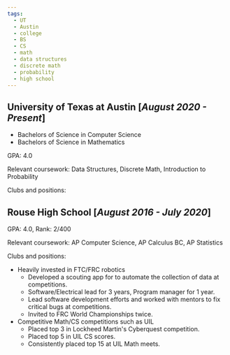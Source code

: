 ```yaml
---
tags:
  - UT
  - Austin
  - college
  - BS
  - CS
  - math
  - data structures
  - discrete math
  - probability
  - high school
---
```

## University of Texas at Austin [*August 2020 - Present*]
- Bachelors of Science in Computer Science
- Bachelors of Science in Mathematics

GPA: 4.0

Relevant coursework: Data Structures, Discrete Math, Introduction to Probability

Clubs and positions:

## Rouse High School [*August 2016 - July 2020*]
GPA: 4.0, Rank: 2/400

Relevant coursework: AP Computer Science, AP Calculus BC, AP Statistics

Clubs and positions: 
* Heavily invested in FTC/FRC robotics
    * Developed a scouting app for to automate the collection of data at competitions.
    * Software/Electrical lead for 3 years, Program manager for 1 year.
    * Lead software development efforts and worked with mentors to fix critical bugs at competitions.
    * Invited to FRC World Championships twice.
* Competitive Math/CS competitions such as UIL
    * Placed top 3 in Lockheed Martin's Cyberquest competition.
    * Placed top 5 in UIL CS scores.
    * Consistently placed top 15 at UIL Math meets.